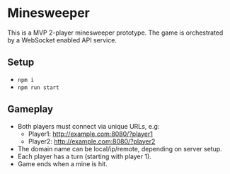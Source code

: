 # Minesweeper

This is a MVP 2-player minesweeper prototype. The game is orchestrated by a WebSocket enabled API service.

## Setup
- `npm i`
- `npm run start`

## Gameplay
- Both players must connect via unique URLs, e.g:
  - Player1: http://example.com:8080/?player1
  - Player2: http://example.com:8080/?player2
- The domain name can be local/ip/remote, depending on server setup.
- Each player has a turn (starting with player 1).
- Game ends when a mine is hit.
